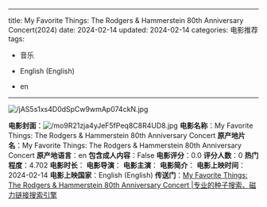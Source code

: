 
---
title: My Favorite Things: The Rodgers & Hammerstein 80th Anniversary Concert(2024)
date: 2024-02-14
updated: 2024-02-14
categories: 电影推荐
tags:

- 音乐

- English (English)
- en
---

<img src="https://image.tmdb.org/t/p/original/jAS5s1xs4D0dSpCw9wmAp074ckN.jpg" alt="/jAS5s1xs4D0dSpCw9wmAp074ckN.jpg" title="/jAS5s1xs4D0dSpCw9wmAp074ckN.jpg">

**电影封面**：<img src="https://image.tmdb.org/t/p/w200/mo9R21zja4yJeF5fPeq8C8R4UD8.jpg" alt="/mo9R21zja4yJeF5fPeq8C8R4UD8.jpg" title="/mo9R21zja4yJeF5fPeq8C8R4UD8.jpg">
**电影名称**：My Favorite Things: The Rodgers & Hammerstein 80th Anniversary Concert
**原产地片名**：My Favorite Things: The Rodgers & Hammerstein 80th Anniversary Concert
**原产地语言**：en
**包含成人内容**：False
**电影评分**：0.0
**评分人数**：0
**热门程度**：4.702
**电影时长**：
**电影导演**：
**电影主演**：
**电影简介**：
**电影上映时间**：2024-02-14
**电影上映国家**：English (English)
**传送门**：[My Favorite Things: The Rodgers & Hammerstein 80th Anniversary Concert |专业的种子搜索、磁力链接搜索引擎](https://movie.amd794.com:2083/?search=My%20Favorite%20Things%3A%20The%20Rodgers%20%26%20Hammerstein%2080th%20Anniversary%20Concert&ordering=&mode=match_phrase&page_size=10&page=1)


